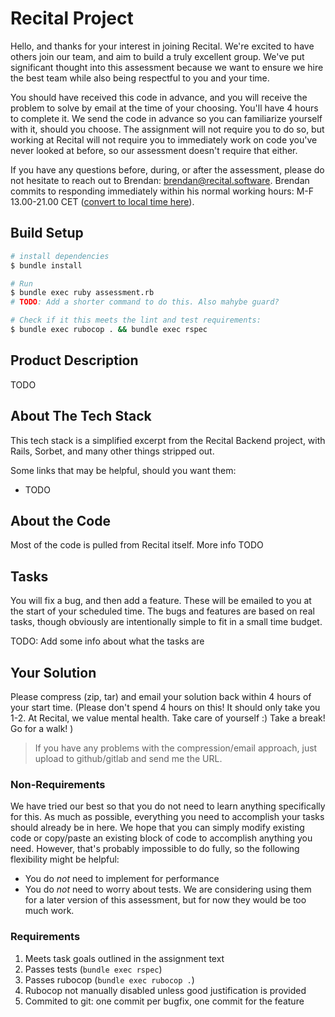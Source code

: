 # Recital Project

Hello, and thanks for your interest in joining Recital. We're excited to have others join our team,
and aim to build a truly excellent group. We've put significant thought into this assessment because
we want to ensure we hire the best team while also being respectful to you and your time.

You should have received this code in advance, and you will receive the problem to solve by email
at the time of your choosing. You'll have 4 hours to complete it. We send the code in advance so
you can familiarize yourself with it, should you choose. The assignment will not require you to do
so, but working at Recital will not require you to immediately work on code you've never looked at
before, so our assessment doesn't require that either.

If you have any questions before, during, or after the assessment, please do not hesitate to reach
out to Brendan: brendan@recital.software. Brendan commits to responding immediately within his
normal working hours: M-F 13.00-21.00 CET
([convert to local time here](https://www.thetimezoneconverter.com/)).

## Build Setup

```bash
# install dependencies
$ bundle install

# Run
$ bundle exec ruby assessment.rb
# TODO: Add a shorter command to do this. Also mahybe guard?

# Check if it this meets the lint and test requirements:
$ bundle exec rubocop . && bundle exec rspec
```

## Product Description

TODO

## About The Tech Stack

This tech stack is a simplified excerpt from the Recital Backend project, with
Rails, Sorbet, and many other things stripped out.

Some links that may be helpful, should you want them:

- TODO

## About the Code

Most of the code is pulled from Recital itself. More info TODO

## Tasks

You will fix a bug, and then add a feature. These will be emailed to you at the start of your
scheduled time. The bugs and features are based on real tasks, though obviously are intentionally
simple to fit in a small time budget.

TODO: Add some info about what the tasks are

## Your Solution

Please compress (zip, tar) and email your solution back within 4 hours of your start time.
(Please don't spend 4 hours on this! It should only take you 1-2. At Recital, we value mental
health. Take care of yourself :) Take a break! Go for a walk! )

> If you have any problems with the compression/email approach, just upload to github/gitlab and
> send me the URL.

### Non-Requirements

We have tried our best so that you do not need to learn anything specifically for this. As much as
possible, everything you need to accomplish your tasks should already be in here. We hope that you
can simply modify existing code or copy/paste an existing block of code to accomplish anything you
need. However, that's probably impossible to do fully, so the following flexibility might be
helpful:

- You do _not_ need to implement for performance
- You do _not_ need to worry about tests. We are considering using them for a later version of this
  assessment, but for now they would be too much work.

### Requirements

1. Meets task goals outlined in the assignment text
1. Passes tests (`bundle exec rspec`)
1. Passes rubocop (`bundle exec rubocop .`)
1. Rubocop not manually disabled unless good justification is provided
1. Commited to git: one commit per bugfix, one commit for the feature
